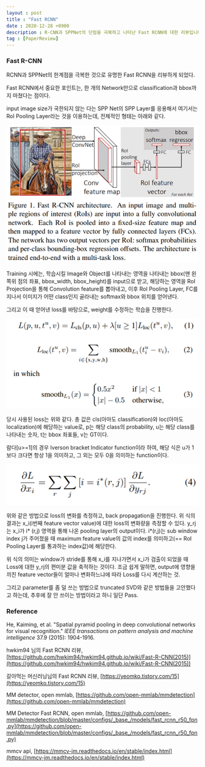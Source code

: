 ```yaml
---
layout : post
title : "Fast RCNN"
date : 2020-12-28 +0900
description : R-CNN과 SPPNet의 단점을 극복하고 나타난 Fast RCNN에 대한 리뷰입니다.
tag : [PaperReview]
---
```


### Fast R-CNN



 RCNN과 SPPNet의 한계점을 극복한 것으로 유명한 Fast RCNN을 리뷰하게 되었다. 



 Fast RCNN에서 중요한 포인트는, 한 개의 Network만으로 classification과 bbox까지 마쳤다는 점이다.

 

 input image size가 국한되지 않는 다는 SPP Net의 SPP Layer를 응용해서 여기서는 RoI Pooling Layer라는 것을 이용하는데, 전체적인 형태는 아래와 같다.

![img1](https://raw.githubusercontent.com/ReaperMaKNaE/reapermaknae.github.io/main/assets/img/20201218-1.png)

 Training 시에는, 학습시킬 Image와 Object를 나타내는 영역을 나타내는 bbox(맨 왼쪽위 점의 좌표, bbox_width, bbox_height)를 input으로 받고, 해당하는 영역을 RoI Projection을 통해 Convolution feature를 뽑아내고, 이후 RoI Pooling Layer, FC를 지나서 이미지가 어떤 class인지 골라내는 softmax와 bbox 위치를 얻어낸다.

 그리고 이 때 얻어낸 loss를 바탕으로, weight를 수정하는 학습을 진행한다. 

 ![img2](https://raw.githubusercontent.com/ReaperMaKNaE/reapermaknae.github.io/main/assets/img/20201218-2.png)

 당시 사용된 loss는 위와 같다. 총 값은 cls(아마도 classification)와 loc(아마도 localization)에 해당하는 value로, p는 해당 class의 probability, u는 해당 class를 나타내는 숫자, t는 bbox 좌표들, v는 GT이다.

 람다[u>=1]의 경우 Iverson bracket Indicator function이라 하여, 해당 식은 u가 1보다 크다면 항상 1을 의미하고, 그 외는 모두 0을 의미하는 function이다.

  ![img3](https://raw.githubusercontent.com/ReaperMaKNaE/reapermaknae.github.io/main/assets/img/20201218-3.png)

 위와 같은 방법으로 loss의 변화를 측정하고, back propagation을 진행한다. 위 식의 결과는 x_i(i번째 feature vector value)에 대한 loss의 변화량을 측정할 수 있다. y_rj는 x_i가 i* (r,j) 영역을 통해 나온 pooling layer의 output이다. i*(r,j)는 sub window index j가 주어졌을 때 maximum feature value의 값의 index를 의미하고(== RoI Pooling Layer를 통과하는 index값)에 해당한다.

 위 식의 의미는 window가 stride를 통해 x_i를 지나가면서 x_i가 검출이 되었을 때 Loss에 대한 y_rj의 편미분 값을 축적하는 것이다. 조금 쉽게 말하면, output에 영향을 끼친 feature vector들이 얼마나 변화하느냐에 따라 Loss를 다시 계산하는 것.



 그리고 parameter를 좀 덜 쓰는 방법으로 truncated SVD와 같은 방법들을 고안했다고 하는데, 추후에 잘 안 쓰이는 방법이라고 하니 일단 Pass.





### Reference

He, Kaiming, et al. "Spatial pyramid pooling in deep convolutional networks for visual recognition." *IEEE transactions on pattern analysis and machine intelligence* 37.9 (2015): 1904-1916.

hwkim94 님의 Fast RCNN 리뷰, [https://github.com/hwkim94/hwkim94.github.io/wiki/Fast-R-CNN(2015)](https://github.com/hwkim94/hwkim94.github.io/wiki/Fast-R-CNN(2015))

갈아먹는 머신러닝님의 Fast RCNN 리뷰, [https://yeomko.tistory.com/15](https://yeomko.tistory.com/15)

MM detector, open mmlab, [https://github.com/open-mmlab/mmdetection](https://github.com/open-mmlab/mmdetection)

MM Detector Fast RCNN, open mmlab, [https://github.com/open-mmlab/mmdetection/blob/master/configs/_base_/models/fast_rcnn_r50_fpn.py](https://github.com/open-mmlab/mmdetection/blob/master/configs/_base_/models/fast_rcnn_r50_fpn.py)

mmcv api, [https://mmcv-jm.readthedocs.io/en/stable/index.html](https://mmcv-jm.readthedocs.io/en/stable/index.html)


